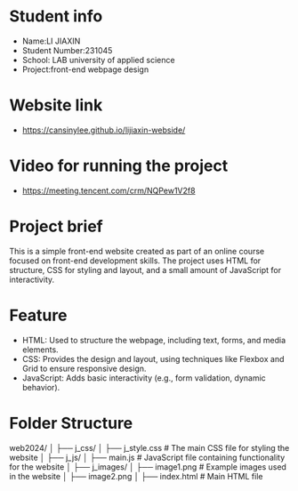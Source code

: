 # Student info

- Name:LI JIAXIN
- Student Number:231045
- School: LAB university of applied science
- Project:front-end webpage design

# Website link

- https://cansinylee.github.io/lijiaxin-webside/

# Video for running the project

- https://meeting.tencent.com/crm/NQPew1V2f8

# Project brief

This is a simple front-end website created as part of an online course focused on front-end development skills. The project uses HTML for structure, CSS for styling and layout, and a small amount of JavaScript for interactivity.

# Feature

- HTML: Used to structure the webpage, including text, forms, and media elements.
- CSS: Provides the design and layout, using techniques like Flexbox and Grid to ensure responsive design.
- JavaScript: Adds basic interactivity (e.g., form validation, dynamic behavior).

# Folder Structure

web2024/
│
├── j_css/
│ ├── j_style.css # The main CSS file for styling the website
│
├── j_js/
│ ├── main.js # JavaScript file containing functionality for the website
│
├── j_images/
│ ├── image1.png # Example images used in the website
│ ├── image2.png
│
├── index.html # Main HTML file
